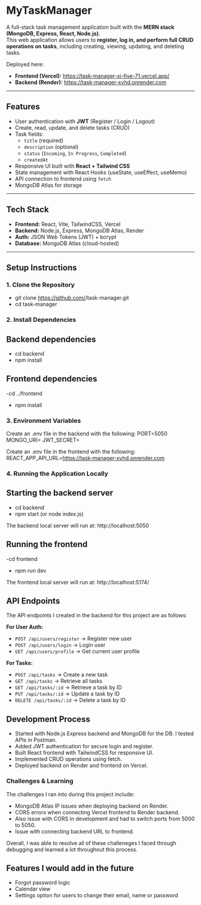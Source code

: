 # MyTaskManager

A full-stack task management application built with the **MERN stack (MongoDB, Express, React, Node.js)**.  
This web application allows users to **register, log in, and perform full CRUD operations on tasks**, including creating, viewing, updating, and deleting tasks.  

Deployed here:  
- **Frontend (Vercel):** https://task-manager-xi-five-71.vercel.app/
- **Backend (Render):** https://task-manager-xvhd.onrender.com

---

## Features

- User authentication with **JWT** (Register / Login / Logout)
- Create, read, update, and delete tasks (CRUD)
- Task fields:  
  - `title` (required)  
  - `description` (optional)
  - `status` (`Incoming`, `In Progress`, `Completed`)  
  - `createdAt` 
- Responsive UI built with **React + Tailwind CSS**
- State management with React Hooks (useState, useEffect, useMemo)
- API connection to frontend using `fetch`
- MongoDB Atlas for storage

---

## Tech Stack

- **Frontend:** React, Vite, TailwindCSS, Vercel
- **Backend:** Node.js, Express, MongoDB Atlas, Render
- **Auth:** JSON Web Tokens (JWT) + bcrypt
- **Database:** MongoDB Atlas (cloud-hosted)

---

## Setup Instructions

### 1. Clone the Repository
- git clone https://github.com/<your-username>/task-manager.git
- cd task-manager

### 2. Install Dependencies
## Backend dependencies
- cd backend
- npm install

## Frontend dependencies
-cd ../frontend
- npm install

### 3. Environment Variables
Create an .env file in the backend with the following:
PORT=5050
MONGO_URI=<your-mongodb-uri>
JWT_SECRET=<your-secret-key>

Create an .env file in the frontend with the following:
REACT_APP_API_URL=https://task-manager-xvhd.onrender.com

### 4. Running the Application Locally
## Starting the backend server
- cd backend
- npm start (or node index.js)

The backend local server will run at: http://localhost:5050

## Running the frontend
-cd frontend
- npm run dev
  
The frontend local server will run at: http://localhost:5174/


## API Endpoints
The API endpoints I created in the backend for this project are as follows:

**For User Auth:**
- `POST /api/users/register` → Register new user  
- `POST /api/users/login` → Login user  
- `GET /api/users/profile` → Get current user profile  

**For Tasks:**
- `POST /api/tasks` → Create a new task  
- `GET /api/tasks` → Retrieve all tasks  
- `GET /api/tasks/:id` → Retrieve a task by ID  
- `PUT /api/tasks/:id` → Update a task by ID  
- `DELETE /api/tasks/:id` → Delete a task by ID  

## Development Process
- Started with Node.js Express backend and MongoDB for the DB. I tested APIs in Postman.  
- Added JWT authentication for secure login and register.  
- Built React frontend with TailwindCSS for responsive UI.  
- Implemented CRUD operations using fetch.  
- Deployed backend on Render and frontend on Vercel. 

### Challenges & Learning
The challenges I ran into during this project include: 
- MongoDB Atlas IP issues when deploying backend on Render. 
- CORS errors when connecting Vercel frontend to Render backend.
- Also issue with CORS in development and had to switch ports from 5000 to 5050.
- Issue with connecting backend URL to frontend.

Overall, I was able to resolve all of these challeneges I faced through debugging and learned a lot throughout this process.

## Features I would add in the future
- Forgot password logic
- Calendar view
- Settings option for users to change their email, name or password
